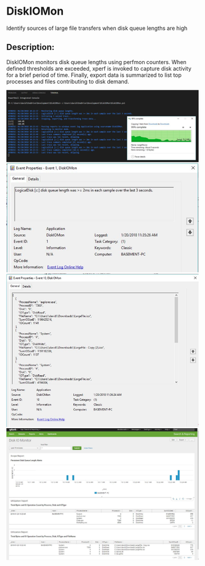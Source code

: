 # DiskIOMon
Identify sources of large file transfers when disk queue lengths are high

Description:
-----------------------------------

   DiskIOMon monitors disk queue lengths using perfmon counters. When defined thresholds are exceeded, xperf is invoked to capture disk activity for a brief period of time. Finally, export data is summarized to list top processes and files contributing to disk demand. 

![alt tag](https://github.com/dstaulcu/DiskIOMon/blob/master/screenshots/capture1.jpg)
![alt tag](https://github.com/dstaulcu/DiskIOMon/blob/master/screenshots/capture3.jpg)
![alt tag](https://github.com/dstaulcu/DiskIOMon/blob/master/screenshots/capture4.jpg)
![alt tag](https://github.com/dstaulcu/DiskIOMon/blob/master/screenshots/capture2.jpg)

